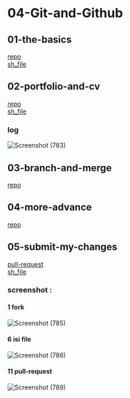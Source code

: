 # 04-Git-and-Github
## 01-the-basics
[repo](https://github.com/Moon3903/full-stack-web-assignments/tree/main/04-Git-and-Github/01-the-basics)<br>
[sh_file](https://github.com/Moon3903/full-stack-web-assignments/blob/main/04-Git-and-Github/01-the-basics/jawaban.sh)<br>
## 02-portfolio-and-cv
[repo](https://github.com/Moon3903/git-basic) <br>
[sh_file](https://github.com/Moon3903/full-stack-web-assignments/blob/main/04-Git-and-Github/2-jawaban.sh)<br>
### log
![Screenshot (783)](https://user-images.githubusercontent.com/62832487/134140043-e0904405-f4c5-4d8f-afe5-fbc61880bb9c.png)<br>
## 03-branch-and-merge
[repo](https://github.com/Moon3903/full-stack-web-assignments/tree/main/04-Git-and-Github/03-branch-and-merge)<br>
## 04-more-advance
[repo](https://github.com/Moon3903/full-stack-web-assignments/tree/main/04-Git-and-Github/04-more-advance)<br>
## 05-submit-my-changes
[pull-request](https://github.com/impactbyte/tech4impact-students-bio/pull/37)<br>
[sh_file](https://github.com/Moon3903/full-stack-web-assignments/blob/main/04-Git-and-Github/5-jawaban.sh)<br>
### screenshot :
#### 1 fork
![Screenshot (785)](https://user-images.githubusercontent.com/62832487/134140158-51b23dc7-e10e-454a-85a0-76a51371b4ed.png)<br>
#### 6 isi file
![Screenshot (786)](https://user-images.githubusercontent.com/62832487/134140316-576988fa-b5f8-443b-9a6c-341f6bea9a84.png)<br>
#### 11 pull-request
![Screenshot (789)](https://user-images.githubusercontent.com/62832487/134140461-dcace23e-ea7d-464e-977c-1b2f134976f7.png)
